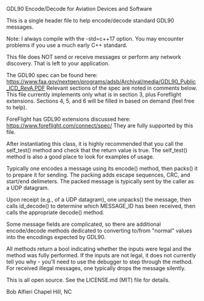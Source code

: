 GDL90 Encode/Decode for Aviation Devices and Software

This is a single header file to help encode/decode standard GDL90 messages.

Note: I always compile with the -std=c++17 option. You may encounter
problems if you use a much early C++ standard.

This file does NOT send or receive messages or perform any network discovery.
That is left to your application.

The GDL90 spec can be found here: https://www.faa.gov/nextgen/programs/adsb/Archival/media/GDL90_Public_ICD_RevA.PDF
Relevant sections of the spec are noted in comments below.
This file currently implements only what is in section 3, plus Foreflight extensions.
Sections 4, 5, and 6 will be filled in based on demand (feel free to help).

ForeFlight has GDL90 extensions discussed here: https://www.foreflight.com/connect/spec/
They are fully supported by this file.

After instantiating this class, it is highly recommended that you call
the self_test() method and check that the return value is true.
The self_test() method is also a good place to look for examples of usage.

Typically one encodes a message using its encode() method, 
then packs() it to prepare it for sending. The packing adds escape sequences,
CRC, and start/end delimeters. The packed message is typically sent by the caller
as a UDP datagram.

Upon receipt (e.g., of a UDP datagram), one unpacks() the message, then calls 
id_decode() to determine which MESSAGE_ID has been received, then calls the 
appropriate decode() method.

Some message fields are complicated, so there are additional encode/decode
methods dedicated to converting to/from "normal" values into the encodings
expected by GDL90.

All methods return a bool indicating whether the inputs were legal and
the method was fully performed. If the inputs are not legal, it does not currently
tell you why - you'll need to use the debugger to step through the method.
For received illegal messages, one typically drops the message silently.

This is all open source. See the LICENSE.md (MIT) file for details.

Bob Alfieri
Chapel Hill, NC

